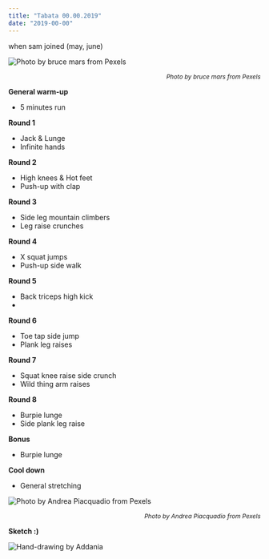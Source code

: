 ```yaml
---
title: "Tabata 00.00.2019"
date: "2019-00-00"
---
```


when sam joined (may, june)

![](https://i.imgur.com/pTuwn96.jpg "Photo by bruce mars from Pexels")<p style="font-size: 12px; text-align: right">*Photo by bruce mars from Pexels*</p>


**General warm-up**
- 5 minutes run

**Round 1**
- Jack & Lunge
- Infinite hands

**Round 2**
- High knees & Hot feet
- Push-up with clap

**Round 3**
- Side leg mountain climbers
- Leg raise crunches

**Round 4**
- X squat jumps
- Push-up side walk

**Round 5**
- Back triceps high kick
- 

**Round 6**
- Toe tap side jump
- Plank leg raises

**Round 7**
- Squat knee raise side crunch
- Wild thing arm raises

**Round 8**
- Burpie lunge
- Side plank leg raise

**Bonus**
- Burpie lunge

**Cool down**
- General stretching


![](https://i.imgur.com/FnbnSmg.jpg "Photo by Andrea Piacquadio from Pexels")<p style="font-size: 12px; text-align: right">*Photo by Andrea Piacquadio from Pexels*</p>

**Sketch :)**

![](https://i.imgur.com/VTyPMZ7.jpg "Hand-drawing by Addania")
